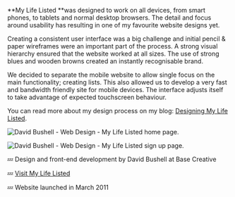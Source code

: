 **My Life Listed **was designed to work on all devices, from smart phones, to tablets and normal desktop browsers. The detail and focus around usability has resulting in one of my favourite website designs yet.

Creating a consistent user interface was a big challenge and initial pencil & paper wireframes were an important part of the process. A strong visual hierarchy ensured that the website worked at all sizes. The use of strong blues and wooden browns created an instantly recognisable brand.

We decided to separate the mobile website to allow single focus on the main functionality; creating lists. This also allowed us to develop a very fast and bandwidth friendly site for mobile devices. The interface adjusts itself to take advantage of expected touchscreen behaviour.

You can read more about my design process on my blog: [Designing My Life Listed](/2011/03/14/designing-mylifelisted/).

![David Bushell - Web Design - My Life Listed home page.](/images/portfolio/web-design-mylifelisted-1.png)

![David Bushell - Web Design - My Life Listed sign up page.](/images/portfolio/web-design-mylifelisted-2.png)

💤 Design and front-end development by David Bushell at Base Creative

💤 [Visit My Life Listed](http://www.mylifelisted.com)

💤 Website launched in March 2011
